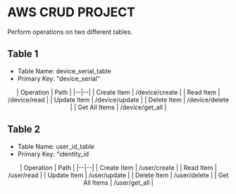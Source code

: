 # AWS CRUD PROJECT

Perform operations on two different tables.

## Table 1

 - Table Name: device_serial_table
 - Primary Key: "device_serial"
<center>
| Operation | Path |
|--|--|
| Create Item | /device/create |
| Read Item | /device/read |
| Update Item | /device/update |
| Delete Item | /device/delete |
| Get All Items | /device/get_all |
</center>

## Table 2

- Table Name: user_id_table
- Primary Key: "identity_id

<center>
| Operation | Path |
|--|--|
| Create Item | /user/create |
| Read Item | /user/read |
| Update Item | /user/update |
| Delete Item | /user/delete |
| Get All Items | /user/get_all |
</center>